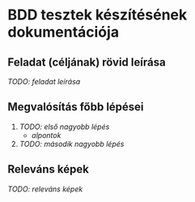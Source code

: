 # BDD tesztek készítésének dokumentációja

## Feladat (céljának) rövid leírása

_TODO: feladat leírása_

## Megvalósítás főbb lépései

1) _TODO: első nagyobb lépés_
	* _alpontok_
2) _TODO: második nagyobb lépés_

## Releváns képek

_TODO: releváns képek_
